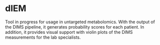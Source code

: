 # dIEM
Tool in progress for usage in untargeted metabolomics. With the output of the DIMS pipeline, it generates probability scores for each patient. In addition, it provides visual support with violin plots of the DIMS measurements for the lab specialists.

